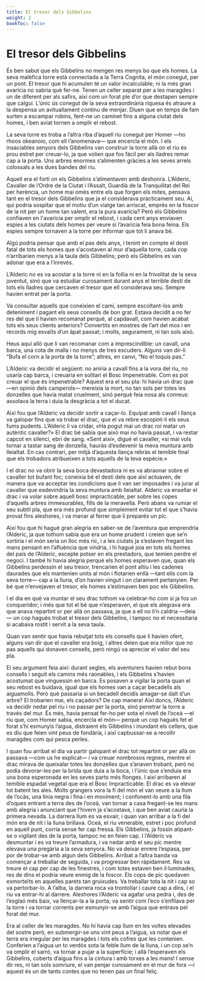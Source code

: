```yaml
---
title: El tresor dels Gibbelins
weight: 2
bookToc: false
---
```


# El tresor dels Gibbelins

És ben sabut que els Gibbelins no mengen res menys bo que els homes. La seva malèfica torre està connectada a la Terra Cognita, el món conegut, per un pont. El tresor que hi acumulen té un valor incalculable; ni la més gran avarícia no sabria què fer-ne. Tenen un celler separat per a les maragdes i un de diferent per als safirs, així com un forat ple d’or que destapen sempre que calgui. L’únic ús conegut de la seva extraordinària riquesa és atraure a la despensa un avituallament continu de menjar. Diuen que en temps de fam surten a escampar robins, fent-ne un caminet fins a alguna ciutat dels homes, i ben aviat tornen a omplir el rebost.

La seva torre es troba a l’altra riba d’aquell riu conegut per Homer —ho rhoos okeanoio, com ell l’anomenava— que encercla el món. I els insaciables senyors dels Gibbelins van construir la torre allà on el riu és prou estret per creuar-lo, ja que volien que fos fàcil per als lladres remar cap a la porta. Uns arbres enormes s’alimenten gràcies a les seves arrels colossals a les dues bandes del riu.

Aquell era el fortí on els Gibbelins s’alimentaven amb deshonra. L’Alderic, Cavaller de l’Ordre de la Ciutat i l’Assalt, Guardià de la Tranquilitat del Rei per herència, un home mai omès entre els que forgen els mites, pensava tant en el tresor dels Gibbelins que ja el considerava pràcticament seu. Ai, qui podria sospitar que el motiu d’un viatge tan arriscat, emprès en la foscor de la nit per un home tan valent, era la pura avarícia? Però els Gibbelins confiaven en l'avarícia per omplir el rebost, i cada cent anys enviaven espies a les ciutats dels homes per veure si l’avarícia feia bona feina. Els espies sempre tornaven a la torre per informar que tot li anava bé. 

Algú podria pensar que amb el pas dels anys, i tenint en compte el destí fatal de tots els homes que s’acostaven al mur d’aquella torre, cada cop n’arribarien menys a la taula dels Gibbelins; però els Gibbelins es van adonar que era a l’inrevés.

L’Alderic no es va acostar a la torre ni en la follia ni en la frivolitat de la seva joventut, sinó que va estudiar curosament durant anys el terrible destí de tots els lladres que cercaven el tresor que ell considerava seu. Sempre havien entrat per la porta.

Va consultar aquells que coneixien el camí, sempre escoltant-los amb deteniment i pagant els seus consells de bon grat. Estava decidit a no fer res del que li havien recomanat perquè, al capdavall, com havien acabat tots els seus clients anteriors? Convertits en mostres de l’art del mos i en records mig esvaïts d’un àpat passat; i molts, segurament, ni tan sols això.

Heus aquí allò que li van recomanar com a imprescindible: un cavall, una barca, una cota de malla i no menys de tres escuders. Alguns van dir-li “Bufa el corn a la porta de la torre”; altres, en canvi, “No el toquis pas.”

L’Alderic va decidir el següent: no aniria a cavall fins a la vora del riu, no usaria cap barca, i creuaria en solitari el Bosc Impenetrable.
Com es pot creuar el que és impenetrable? Aquest era el seu pla: hi havia un drac que —en opinió dels camperols— mereixia la mort, no tan sols per totes les donzelles que havia matat cruelment, sinó perquè feia nosa als conreus: assolava la terra i duia la desgràcia a tot el ducat.

Així fou que l’Alderic va decidir sortir a caçar-lo. Equipat amb cavall i llança va galopar fins que va trobar el drac, que el va rebre escopint-li els seus fums pudents. L’Alderic li va cridar, «Ha pogut mai un drac roí matar un autèntic cavaller?» El drac bé sabia que això mai no havia passat, i va restar capcot en silenci, ebri de sang. «Sent així», digué el cavaller, «si mai vols tornar a tastar sang de donzella, hauràs d’esdevenir la meva muntura amb lleialtat. En cas contrari, per mitjà d’aquesta llança rebràs el temible final que els trobadors atribueixen a tots aquells de la teva espècie.»

I el drac no va obrir la seva boca devastadora ni es va abraonar sobre el cavaller tot bufant foc; coneixia bé el destí dels que així actuaven, de manera que va acceptar les condicions que li van ser imposades i va jurar al cavaller que esdevindria la seva muntura amb lleialtat.
Alderic va ensellar el drac i va volar sobre aquell bosc impracticable, per sobre les copes d’aquells arbres immesurables, fills de la meravella. Però abans va rumiar el seu subtil pla, que era més profund que simplement evitar tot el que s’havia provat fins aleshores, i va manar al ferrer que li preparés un pic.

Així fou que hi hagué gran alegria en saber-se de l’aventura que emprendria l’Alderic, ja que tothom sabia que era un home prudent i creien que se’n sortiria i el món seria un lloc més ric, i a les ciutats ja s’estaven fregant les mans pensant en l’afluència que vindria, i hi hagué joia en tots els homes del país de l’Alderic, excepte potser en els prestadors, que temien perdre el negoci. I també hi havia alegria perquè els homes esperaven que, quan els Gibbelins perdessin el seu tresor, trencarien el pont altiu i les cadenes daurades que els mantenien units al món i flotarien enllà —tant ells com la seva torre— cap a la lluna, d’on havien vingut i on clarament pertanyien. Per bé que n’envejaven el tresor, els homes s’estimaven ben poc els Gibbelins.

I el dia en què va muntar el seu drac tothom va celebrar-ho com si ja fos un conqueridor; i més que tot el bé que n’esperaven, el que els alegrava era que anava repartint or per allà on passava, ja que a ell no li’n caldria —deia— un cop hagués trobat el tresor dels Gibbelins, i tampoc no el necessitaria si acabava rostit i servit a la seva taula.

Quan van sentir que havia rebutjat tots els consells que li havien ofert, alguns van dir que el cavaller era boig, i altres deien que era millor que no pas aquells qui donaven consells, però ningú va apreciar el valor del seu pla.

El seu argument feia així: durant segles, els aventurers havien rebut bons consells i seguit els camins més raonables, i els Gibbelins s’havien acostumat que vinguessin en barca. Es posaven a vigilar la porta quan el seu rebost es buidava, igual que els homes van a caçar becadells als aiguamolls. Però què passaria si un becadell decidís amagar-se dalt d’un arbre? El trobarien mai, els caçadors? De cap manera! Així doncs, l’Alderic va decidir nedar pel riu i no passar per la porta, sinó penetrar la torre a través del mur. És més, havia pensat fer-ho per sota el nivell de l’oceà —el riu que, com Homer sabia, encercla el món— perquè un cop hagués fet el forat s’hi esmunyís l’aigua, distraient els Gibbelins i inundant els cellers, que es diu que feien vint peus de fondària, i així capbussar-se a recollir maragdes com qui pesca perles.

I quan fou arribat el dia va partir galopant el drac tot repartint or per allà on passava —com us he explicat— i va creuar nombrosos regnes, mentre el drac mirava de queixalar totes les donzelles que s’anaven trobant, però no podia devorar-les per la brida que duia a la boca, i l’únic que s’enduia era una bona esperonada en les seves parts més flonges. I així arribaren al temible espadat vegetal que era el Bosc Impracticable. El drac es va elevar tot batent les ales. Molts grangers vora la fi del món el van veure a la llum de l’ocàs, una línia negra i fina i en moviment; i confonent-lo amb una fila d’oques entrant a terra des de l’oceà, van tornar a casa fregant-se les mans amb alegria i anunciant que l’hivern ja s’acostava, i que ben aviat cauria la primera nevada. La darrera llum es va esvair, i quan van arribar a la fi del món era de nit i la lluna brillava. Oceà, el riu venerable, estret i poc profund en aquell punt, corria sense fer cap fressa. Els Gibbelins, ja fossin atipant-se o vigilant des de la porta, tampoc no en feien cap. I l’Alderic va desmuntar i es va treure l’armadura, i va nedar amb el seu pic mentre elevava una pregària a la seva senyora. No va deixar enrere l’espasa, per por de trobar-se amb algun dels Gibbelins. Arribat a l’altra banda va començar a treballar de seguida, i va progressar ben ràpidament. Res va treure el cap per cap de les finestres, i com totes estaven ben il·luminades, res de dins el podria veure enmig de la foscor. Els cops de pic quedaven esmorteïts en aquelles parets tan gruixudes. Va treballar tota la nit i cap so va pertorbar-lo. A l’alba, la darrera roca va trontollar i caure cap a dins, i el riu va entrar-hi al darrere. Aleshores l’Alderic va agafar una pedra i, des de l’esglaó més baix, va llençar-la a la porta; va sentir com l’eco s’enfilava per la torre i va tornar corrents per esmunyir-se amb l’aigua que entrava pel forat del mur.

Era al celler de les maragdes. No hi havia cap llum en les voltes elevades del sostre però, en submergir-se uns vint peus a l’aigua, va notar que el terra era irregular per les maragdes i tots els cofres que les contenien. Conferien a l’aigua un to verdós sota la feble llum de la lluna, i un cop se’n va omplir el sarró, va tornar a pujar a la superfície; i allà l’esperaven els Gibbelins, coberts d’aigua fins a la cintura i amb torxes a les mans! I sense dir res, ni tan sols somriure, el van penjar curosament en el mur de fora —i aquest és un de tants contes que no tenen pas un final feliç.
